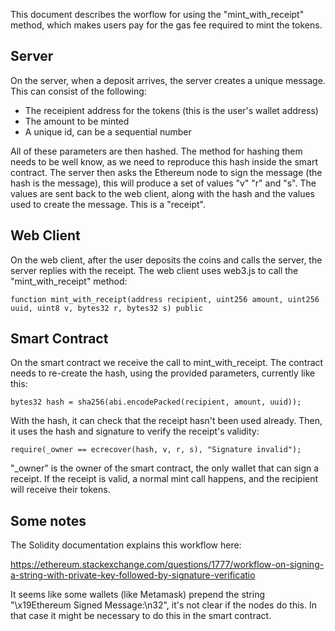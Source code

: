 This document describes the worflow for using the "mint_with_receipt" method, which makes users pay for the gas fee required to mint the tokens.

Server
------
On the server, when a deposit arrives, the server creates a unique message. This can consist of the following:

* The receipient address for the tokens (this is the user's wallet address)
* The amount to be minted
* A unique id, can be a sequential number

All of these parameters are then hashed. The method for hashing them needs to be well know, as we need to reproduce this hash inside the smart contract.
The server then asks the Ethereum node to sign the message (the hash is the message), this will produce a set of values "v" "r" and "s". The values are
sent back to the web client, along with the hash and the values used to create the message. This is a "receipt".

Web Client
----------
On the web client, after the user deposits the coins and calls the server, the server replies with the receipt. The web client uses web3.js to call the
"mint_with_receipt" method:

```
function mint_with_receipt(address recipient, uint256 amount, uint256 uuid, uint8 v, bytes32 r, bytes32 s) public
```

Smart Contract
--------------
On the smart contract we receive the call to mint_with_receipt. The contract needs to re-create the hash, using the provided parameters, currently like this:

```
bytes32 hash = sha256(abi.encodePacked(recipient, amount, uuid));
```

With the hash, it can check that the receipt hasn't been used already. Then, it uses the hash and signature to verify the receipt's validity:

```
require(_owner == ecrecover(hash, v, r, s), "Signature invalid");
```

"_owner" is the owner of the smart contract, the only wallet that can sign a receipt. If the receipt is valid, a normal mint call happens, and the recipient
will receive their tokens.

Some notes
----------

The Solidity documentation explains this workflow here:

https://ethereum.stackexchange.com/questions/1777/workflow-on-signing-a-string-with-private-key-followed-by-signature-verificatio

It seems like some wallets (like Metamask) prepend the string "\x19Ethereum Signed Message:\n32", it's not clear if the nodes do this. In that case it might
be necessary to do this in the smart contract.
